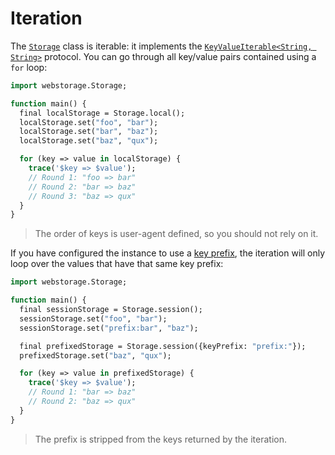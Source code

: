 # Iteration
The [`Storage`](usage/api.md) class is iterable: it implements the [`KeyValueIterable<String, String>`](https://api.haxe.org/KeyValueIterable.html) protocol.
You can go through all key/value pairs contained using a `for` loop:

```haxe
import webstorage.Storage;

function main() {
  final localStorage = Storage.local();
  localStorage.set("foo", "bar");
  localStorage.set("bar", "baz");
  localStorage.set("baz", "qux");

  for (key => value in localStorage) {
    trace('$key => $value');
    // Round 1: "foo => bar"
    // Round 2: "bar => baz"
    // Round 3: "baz => qux"
  }
}
```

> The order of keys is user-agent defined, so you should not rely on it.

If you have configured the instance to use a [key prefix](usage/key_prefix.md), the iteration will only loop over the values that have that same key prefix:

```haxe
import webstorage.Storage;

function main() {
  final sessionStorage = Storage.session();
  sessionStorage.set("foo", "bar");
  sessionStorage.set("prefix:bar", "baz");

  final prefixedStorage = Storage.session({keyPrefix: "prefix:"});
  prefixedStorage.set("baz", "qux");

  for (key => value in prefixedStorage) {
    trace('$key => $value');
    // Round 1: "bar => baz"
    // Round 2: "baz => qux"
  }
}
```

> The prefix is stripped from the keys returned by the iteration.

